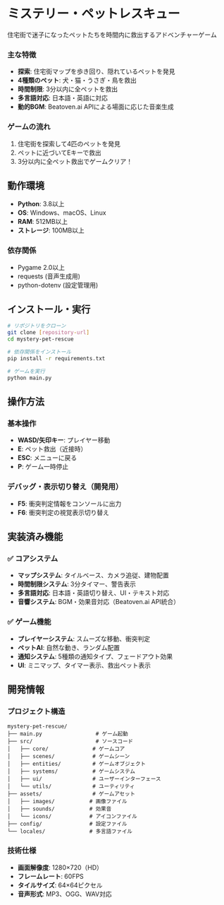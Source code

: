 # ミステリー・ペットレスキュー

住宅街で迷子になったペットたちを時間内に救出するアドベンチャーゲーム

### 主な特徴
- **探索**: 住宅街マップを歩き回り、隠れているペットを発見
- **4種類のペット**: 犬・猫・うさぎ・鳥を救出
- **時間制限**: 3分以内に全ペットを救出
- **多言語対応**: 日本語・英語に対応
- **動的BGM**: Beatoven.ai APIによる場面に応じた音楽生成

### ゲームの流れ
1. 住宅街を探索して4匹のペットを発見
2. ペットに近づいてEキーで救出
3. 3分以内に全ペット救出でゲームクリア！

## 動作環境

- **Python**: 3.8以上
- **OS**: Windows、macOS、Linux
- **RAM**: 512MB以上
- **ストレージ**: 100MB以上

### 依存関係
- Pygame 2.0以上
- requests (音声生成用)
- python-dotenv (設定管理用)

## インストール・実行

```bash
# リポジトリをクローン
git clone [repository-url]
cd mystery-pet-rescue

# 依存関係をインストール
pip install -r requirements.txt

# ゲームを実行
python main.py
```

## 操作方法

### 基本操作
- **WASD/矢印キー**: プレイヤー移動
- **E**: ペット救出（近接時）
- **ESC**: メニューに戻る
- **P**: ゲーム一時停止

### デバッグ・表示切り替え（開発用）
- **F5**: 衝突判定情報をコンソールに出力
- **F6**: 衝突判定の視覚表示切り替え

## 実装済み機能

### ✅ コアシステム
- **マップシステム**: タイルベース、カメラ追従、建物配置
- **時間制限システム**: 3分タイマー、警告表示
- **多言語対応**: 日本語・英語切り替え、UI・テキスト対応
- **音響システム**: BGM・効果音対応（Beatoven.ai API統合）

### ✅ ゲーム機能
- **プレイヤーシステム**: スムーズな移動、衝突判定
- **ペットAI**: 自然な動き、ランダム配置
- **通知システム**: 5種類の通知タイプ、フェードアウト効果
- **UI**: ミニマップ、タイマー表示、救出ペット表示

## 開発情報

### プロジェクト構造
```
mystery-pet-rescue/
├── main.py                 # ゲーム起動
├── src/                    # ソースコード
│   ├── core/              # ゲームコア
│   ├── scenes/            # ゲームシーン
│   ├── entities/          # ゲームオブジェクト
│   ├── systems/           # ゲームシステム
│   ├── ui/                # ユーザーインターフェース
│   └── utils/             # ユーティリティ
├── assets/                # ゲームアセット
│   ├── images/           # 画像ファイル
│   ├── sounds/           # 効果音
│   └── icons/            # アイコンファイル
├── config/               # 設定ファイル
└── locales/              # 多言語ファイル
```

### 技術仕様
- **画面解像度**: 1280×720（HD）
- **フレームレート**: 60FPS
- **タイルサイズ**: 64×64ピクセル
- **音声形式**: MP3、OGG、WAV対応